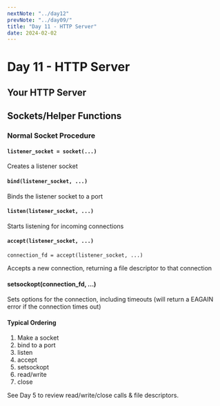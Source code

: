 ```yaml
---
nextNote: "../day12"
prevNote: "../day09/"
title: "Day 11 - HTTP Server"
date: 2024-02-02
---
```


# Day 11 - HTTP Server

## Your HTTP Server

## Sockets/Helper Functions

### Normal Socket Procedure

#### `listener_socket = socket(...)`

Creates a listener socket

#### `bind(listener_socket, ...)`

Binds the listener socket to a port

#### `listen(listener_socket, ...)`

Starts listening for incoming connections

#### `accept(listener_socket, ...)`

`connection_fd = accept(listener_socket, ...)`

Accepts a new connection, returning a file descriptor to that connection

#### setsockopt(connection_fd, ...)

Sets options for the connection, including timeouts (will return a EAGAIN error if the connection times out)

#### Typical Ordering

1. Make a socket
2. bind to a port
3. listen
4. accept
5. setsockopt
6. read/write
7. close

See Day 5 to review read/write/close calls & file descriptors.
